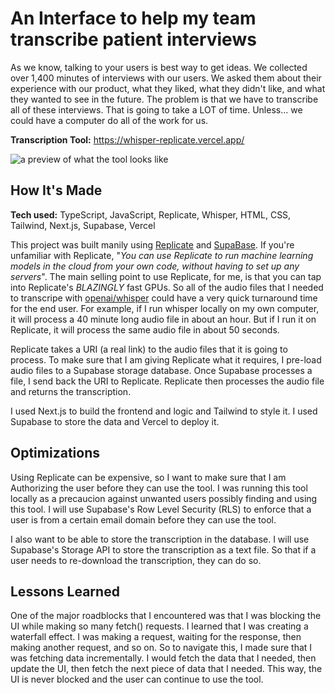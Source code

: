 # An Interface to help my team transcribe patient interviews

As we know, talking to your users is best way to get ideas. We collected over 1,400 minutes of interviews with our users. We asked them
about their experience with our product, what they liked, what they didn't like, and what they wanted to see in the future. The problem
is that we have to transcribe all of these interviews. That is going to take a LOT of time. Unless... we could have a computer do all of the work for us.

**Transcription Tool:** https://whisper-replicate.vercel.app/

![a preview of what the tool looks like](https://vzocljdcgkqzpnuvoiwa.supabase.co/storage/v1/object/public/README%20photos/Screenshot%202023-04-21%20at%201.30.44%20PM.png?t=2023-04-21T20%3A31%3A34.282Z)

## How It's Made

**Tech used:** TypeScript, JavaScript, Replicate, Whisper, HTML, CSS, Tailwind, Next.js, Supabase, Vercel

This project was built manily using [Replicate](https://replicate.com/explore) and [SupaBase](https://supabase.com/). If you're unfamiliar with Replicate, "_You can use Replicate to run machine learning models in the cloud from your own code, without having to set up any servers_". The main selling point to use Replicate, for me, is that you can tap into Replicate's _BLAZINGLY_ fast GPUs. So all of the audio files that I needed to transcripe with [openai/whisper](https://openai.com/research/whisper) could have a very quick turnaround time for the end user. For example, if I run whisper locally on my own computer, it will process a 40 minute long audio file in about an hour. But if I run it on Replicate, it will process the same audio file in about 50 seconds.

Replicate takes a URI (a real link) to the audio files that it is going to process. To make sure that I am giving Replicate what it requires, I pre-load audio files to a Supabase storage database. Once Supabase processes a file, I send back the URI to Replicate. Replicate then processes the audio file and returns the transcription.

I used Next.js to build the frontend and logic and Tailwind to style it. I used Supabase to store the data and Vercel to deploy it.

## Optimizations

Using Replicate can be expensive, so I want to make sure that I am Authorizing the user before they can use the tool. I was running this tool locally as a precaucion against unwanted users possibly finding and using this tool. I will use Supabase's Row Level Security (RLS) to enforce that a user is from a certain email domain before they can use the tool.

I also want to be able to store the transcription in the database. I will use Supabase's Storage API to store the transcription as a text file. So that if a user needs to re-download the transcription, they can do so.

## Lessons Learned

One of the major roadblocks that I encountered was that I was blocking the UI while making so many fetch() requests. I learned that I was creating a waterfall effect. I was making a request, waiting for the response, then making another request, and so on. So to navigate this, I made sure that I was fetching data incrementally. I would fetch the data that I needed, then update the UI, then fetch the next piece of data that I needed. This way, the UI is never blocked and the user can continue to use the tool.
